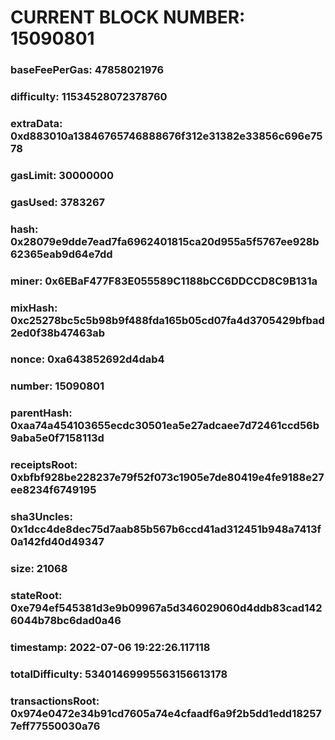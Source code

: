 # CURRENT BLOCK NUMBER: 15090801

### baseFeePerGas: 47858021976
### difficulty: 11534528072378760
### extraData: 0xd883010a13846765746888676f312e31382e33856c696e7578
### gasLimit: 30000000
### gasUsed: 3783267
### hash: 0x28079e9dde7ead7fa6962401815ca20d955a5f5767ee928b62365eab9d64e7dd
### miner: 0x6EBaF477F83E055589C1188bCC6DDCCD8C9B131a
### mixHash: 0xc25278bc5c5b98b9f488fda165b05cd07fa4d3705429bfbad2ed0f38b47463ab
### nonce: 0xa643852692d4dab4
### number: 15090801
### parentHash: 0xaa74a454103655ecdc30501ea5e27adcaee7d72461ccd56b9aba5e0f7158113d
### receiptsRoot: 0xbfbf928be228237e79f52f073c1905e7de80419e4fe9188e27ee8234f6749195
### sha3Uncles: 0x1dcc4de8dec75d7aab85b567b6ccd41ad312451b948a7413f0a142fd40d49347
### size: 21068
### stateRoot: 0xe794ef545381d3e9b09967a5d346029060d4ddb83cad1426044b78bc6dad0a46
### timestamp: 2022-07-06 19:22:26.117118
### totalDifficulty: 53401469995563156613178
### transactionsRoot: 0x974e0472e34b91cd7605a74e4cfaadf6a9f2b5dd1edd182577eff77550030a76
